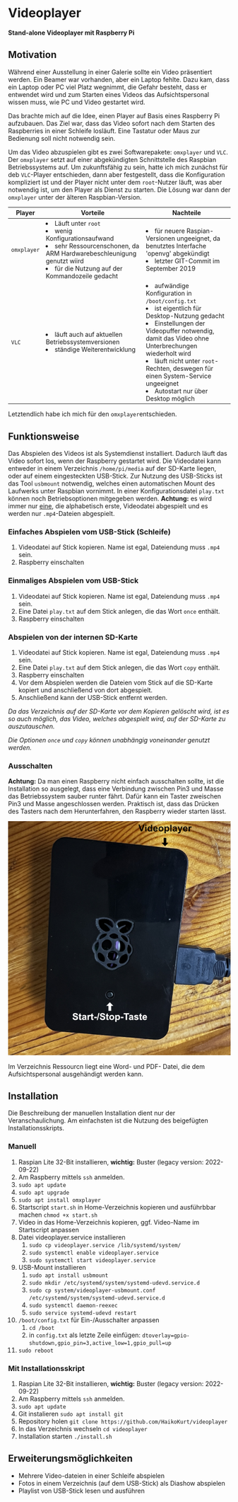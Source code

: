 # Videoplayer

**Stand-alone Videoplayer mit Raspberry Pi**

## Motivation

Während einer Ausstellung in einer Galerie sollte ein Video präsentiert werden. Ein Beamer war vorhanden, aber ein Laptop fehlte. Dazu kam, dass ein Laptop oder PC viel Platz wegnimmt, die Gefahr besteht, dass er entwendet wird und zum Starten eines Videos das Aufsichtspersonal wissen muss, wie PC und Video gestartet wird.

Das brachte mich auf die Idee, einen Player auf Basis eines Raspberry Pi aufzubauen. Das Ziel war, dass das Video sofort nach dem Starten des Raspberries in einer Schleife losläuft. Eine Tastatur oder Maus zur Bedienung soll nicht notwendig sein.

Um das Video abzuspielen gibt es zwei Softwarepakete: `omxplayer` und `VLC`. Der `omxplayer` setzt auf einer abgekündigten Schnittstelle des Raspbian Betriebssystems auf. Um zukunftsfähig zu sein, hatte ich mich zunächst für deb `VLC`-Player entschieden, dann aber festgestellt, dass die Konfiguration kompliziert ist und der Player nicht unter dem `root`-Nutzer läuft, was aber notwendig ist, um den Player als Dienst zu starten. Die Lösung war dann der `omxplayer` unter der älteren Raspbian-Version.

Player | Vorteile | Nachteile
---|---|---
`omxplayer` | <li>Läuft unter `root`</li><li>wenig Konfigurationsaufwand</li><li>sehr Ressourcenschonen, da ARM Hardwarebeschleunigung genutzt wiird</li><li>für die Nutzung auf der Kommandozeile gedacht</li> | <li>für neuere Raspian-Versionen ungeeignet, da benutztes Interfache 'openvg' abgekündigt</li><li>letzter GIT-Commit im September 2019</li>
`VLC`| <li>läuft auch auf aktuellen Betriebssystemversionen</li><li>ständige Weiterentwicklung</li> | <li>aufwändige Konfiguration in `/boot/config.txt`</li><li>ist eigentlich für Desktop-Nutzung gedacht</li><li>Einstellungen der Videopuffer notwendig, damit das Video ohne Unterbrechungen wiederholt wird</li><li>läuft nicht unter `root`-Rechten, deswegen für einen System-Service ungeeignet</li><li>Autostart nur über Desktop möglich</li>

Letztendlich habe ich mich für den `omxplayer`entschieden.

## Funktionsweise
Das Abspielen des Videos ist als Systemdienst installiert. Dadurch läuft das Video sofort los, wenn der Raspberry gestartet wird. Die Videodatei kann entweder in einem Verzeichnis `/home/pi/media` auf der SD-Karte liegen, oder auf einem eingesteckten USB-Stick. Zur Nutzung des USB-Sticks ist das Tool `usbmount` notwendig, welches einen automatischen Mount des Laufwerks unter Raspbian vornimmt. In einer Konfigurationsdatei `play.txt` können noch Betriebsoptionen mitgegeben werden. **Achtung:** es wird immer nur <ins>eine</ins>, die alphabetisch erste, Videodatei abgespielt und es werden nur `.mp4`-Dateien abgespielt.

### Einfaches Abspielen vom USB-Stick (Schleife)
1.  Videodatei auf Stick kopieren. Name ist egal, Dateiendung muss `.mp4` sein.
1.  Raspberry einschalten

### Einmaliges Abspielen vom USB-Stick
1.  Videodatei auf Stick kopieren. Name ist egal, Dateiendung muss `.mp4` sein.
1.  Eine Datei `play.txt` auf dem Stick anlegen, die das Wort `once` enthält.
1.  Raspberry einschalten

### Abspielen von der internen SD-Karte
1.  Videodatei auf Stick kopieren. Name ist egal, Dateiendung muss `.mp4` sein.
1.  Eine Datei `play.txt` auf dem Stick anlegen, die das Wort `copy` enthält.
1.  Raspberry einschalten
1.  Vor dem Abspielen werden die Dateien vom Stick auf die SD-Karte kopiert und anschließend von dort abgespielt.
1.  Anschließend kann der USB-Stick entfernt werden.

*Da das Verzeichnis auf der SD-Karte vor dem Kopieren gelöscht wird, ist es so auch möglich, das Video, welches abgespielt wird, auf der SD-Karte zu auszutauschen.*

*Die Optionen `once` und `copy` können unabhängig voneinander genutzt werden.*

### Ausschalten
**Achtung:** Da man einen Raspberry nicht einfach ausschalten sollte, ist die Installation so ausgelegt, dass eine Verbindung zwischen Pin3 und Masse das Betriebssystem sauber runter fährt. Dafür kann ein Taster zweischen Pin3 und Masse angeschlossen werden. Praktisch ist, dass das Drücken des Tasters nach dem Herunterfahren, den Raspberry wieder starten lässt.

![Videoplayer](ressources/videoplayer.png)

Im Verzeichnis Ressourcn liegt eine Word- und PDF- Datei, die dem Aufsichtspersonal ausgehändigt werden kann.
## Installation
Die Beschreibung der manuellen Installation dient nur der Veranschaulichung. Am einfachsten ist die Nutzung des beigefügten Installationsskripts.
### Manuell

1.  Raspian Lite 32-Bit installieren, **wichtig:** Buster (legacy version: 2022-09-22)
1.  Am Raspberry mittels `ssh` anmelden.
1.  `sudo apt update`
1.  `sudo apt upgrade`
1.  `sudo apt install omxplayer`
1.  Startscript `start.sh` in Home-Verzeichnis kopieren und ausführbbar machen `chmod +x start.sh`
1.  Video in das Home-Verzeichnis kopieren, ggf. Video-Name im Startscript anpassen
1.  Datei videoplayer.service installieren
    1.  `sudo cp videoplayer.service /lib/systemd/system/`
    1.  `sudo systemctl enable videoplayer.service`
    1.  `sudo systemctl start videoplayer.service`
1. USB-Mount installieren
    1.  `sudo apt install usbmount`
    1.  `sudo mkdir /etc/systemd/system/systemd-udevd.service.d`
    1.  `sudo cp system/videoplayer-usbmount.conf /etc/systemd/system/systemd-udevd.service.d`
    1.  `sudo systemctl daemon-reexec`
    1.  `sudo service systemd-udevd restart`
1.  `/boot/config.txt` für Ein-/Ausschalter anpassen
    1. `cd /boot`
    1. in `config.txt` als letzte Zeile einfügen: `dtoverlay=gpio-shutdown,gpio_pin=3,active_low=1,gpio_pull=up`
1.  `sudo reboot`

### Mit Installationsskript

1.  Raspian Lite 32-Bit installieren, **wichtig:** Buster (legacy version: 2022-09-22)
1.  Am Raspberry mittels `ssh` anmelden.
1.  `sudo apt update`
1.  Git instalieren `sudo apt install git`
1.  Repository holen `git clone https://github.com/HaikoKurt/videoplayer`
1.  In das Verzeichnis wechseln `cd videoplayer`
1.  Installation starten `./install.sh`

## Erweiterungsmöglichkeiten

-   Mehrere Video-dateien in einer Schleife abspielen
-   Fotos in einem Verzeichnis (auf dem USB-Stick) als Diashow abspielen
-   Playlist von USB-Stick lesen und ausführen
